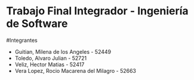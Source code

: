 # Trabajo Final Integrador - Ingeniería de Software

#Integrantes
- Guitian, Milena de los Angeles - 52449
- Toledo, Alvaro Julian - 52721
- Veliz, Hector Matias - 52417
- Vera Lopez, Rocio Macarena del Milagro - 52663

